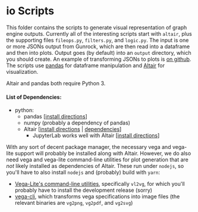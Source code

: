 # io Scripts

This folder contains the scripts to generate visual representation of graph engine outputs. Currently all of the interesting scripts start with `altair`, plus the supporting files `fileops.py`, `filters.py`, and `logic.py`. The input is one or more JSONs output from Gunrock, which are then read into a dataframe and then into plots. Output goes (by default) into an `output` directory, which you should create. An example of transforming JSONs to plots is [on github](https://github.com/gunrock/io/blob/master/scripts/gunrock_plot_example.ipynb). The scripts use [pandas](https://pandas.pydata.org/) for dataframe manipulation and [Altair](https://altair-viz.github.io/) for visualization.

Altair and pandas both require Python 3.

#### List of Dependencies:
* python:
    * pandas [[install directions](https://pandas.pydata.org/pandas-docs/stable/install.html)]
    * numpy (probably a dependency of pandas)
    * Altair [[install directions](https://altair-viz.github.io/getting_started/installation.html) | [dependencies](https://altair-viz.github.io/getting_started/installation.html#dependencies)]
        * JupyterLab works well with Altair [[install directions](https://altair-viz.github.io/getting_started/installation.html#quick-start-altair-jupyterlab)]

With any sort of decent package manager, the necessary vega and vega-lite support will probably be installed along with Altair. However, we do also need vega and vega-lite command-line utilities for plot generation that are _not_ likely installed as dependencies of Altair. These run under `nodejs`, so you'll have to also install `nodejs` and (probably) build with `yarn`:

* [Vega-Lite's command-line utilities](https://vega.github.io/vega-lite/usage/compile.html#cli), specifically `vl2vg`, for which you'll probably have to install the development release (sorry)
* [vega-cli](https://vega.github.io/vega/usage/#cli), which transforms vega specifications into image files (the relevant binaries are `vg2png`, `vg2pdf`, and `vg2svg`)
